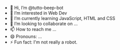 - 👋 Hi, I’m @tutto-beep-bot
- 👀 I’m interested in Web Dev
- 🌱 I’m currently learning JavaScript, HTML and CSS
- 💞️ I’m looking to collaborate on ...
- 📫 How to reach me ...
- 😄 Pronouns: ...
- ⚡ Fun fact: I'm not really a robot.

<!---
tutto-beep-bot/tutto-beep-bot is a ✨ special ✨ repository because its `README.md` (this file) appears on your GitHub profile.
You can click the Preview link to take a look at your changes.
--->
